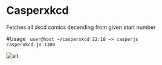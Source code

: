 Casperxkcd
==========
Fetches all xkcd comics decending
from given start number

#Usage
<code>
  user@host ~/casperxkcd 22:18 ~> casperjs casperxkcd.js 1300
</code>

![alt](http://images.inagile.org/casperxkcd.png)
